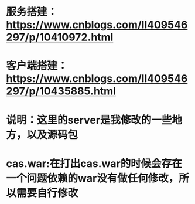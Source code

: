 # 服务搭建：https://www.cnblogs.com/ll409546297/p/10410972.html
# 客户端搭建：https://www.cnblogs.com/ll409546297/p/10435885.html
# 说明：这里的server是我修改的一些地方，以及源码包
# cas.war:在打出cas.war的时候会存在一个问题依赖的war没有做任何修改，所以需要自行修改
